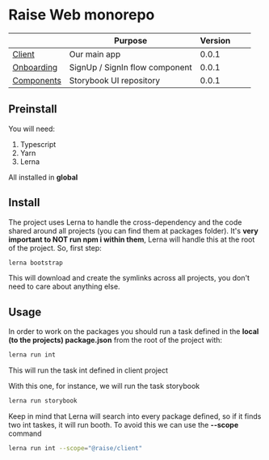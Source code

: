 # Raise Web monorepo

|                                                                                       | Purpose                        | Version |     |     |
| ------------------------------------------------------------------------------------- | ------------------------------ | ------- | --- | --- |
| [Client](https://bitbucket.org/herodevteam/raise/src/master/packages/client/)         | Our main app                   | 0.0.1   |     |     |
| [Onboarding](https://bitbucket.org/herodevteam/raise/src/master/packages/onboarding/) | SignUp / SignIn flow component | 0.0.1   |     |     |
| [Components](https://bitbucket.org/herodevteam/raise/src/master/packages/components/) | Storybook UI repository        | 0.0.1   |     |     |

## Preinstall

You will need:

1. Typescript
2. Yarn
3. Lerna

All installed in **global**

## Install

The project uses Lerna to handle the cross-dependency and the code shared around all projects (you can find them at packages folder). It's **very important to NOT run npm i within them**, Lerna will handle this at the root of the project. So, first step:

```bash
lerna bootstrap
```

This will download and create the symlinks across all projects, you don't need to care about anything else.

## Usage

In order to work on the packages you should run a task defined in the **local (to the projects) package.json** from the root of the project with:

```bash
lerna run int
```

This will run the task int defined in client project

With this one, for instance, we will run the task storybook

```bash
lerna run storybook
```

Keep in mind that Lerna will search into every package defined, so if it finds two int taskes, it will run booth. To avoid this we can use the **--scope** command

```bash
lerna run int --scope="@raise/client"
```
